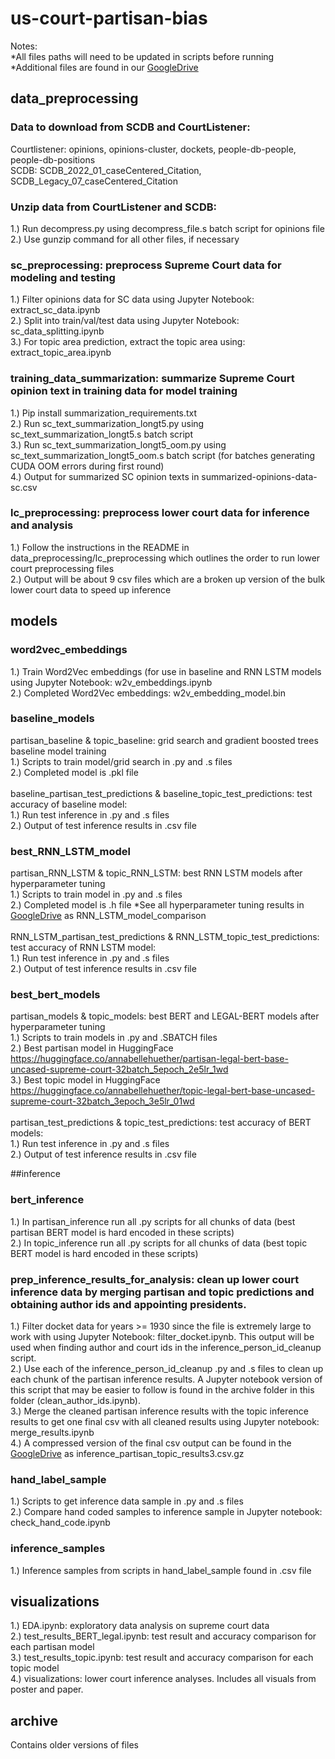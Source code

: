# us-court-partisan-bias
Notes: 
<br>*All files paths will need to be updated in scripts before running
<br>*Additional files are found in our [GoogleDrive](https://drive.google.com/drive/folders/1FLyUYnxbc8VfNZUw-J5uK30uddR2MNgP?usp=drive_link) 

## data_preprocessing
### Data to download from SCDB and CourtListener: 
Courtlistener: opinions, opinions-cluster, dockets, people-db-people, people-db-positions
<br>SCDB: SCDB_2022_01_caseCentered_Citation, SCDB_Legacy_07_caseCentered_Citation

### Unzip data from CourtListener and SCDB: 
1.) Run decompress.py using decompress\_file.s batch script for opinions file
<br>2.) Use gunzip command for all other files, if necessary

### sc_preprocessing: preprocess Supreme Court data for modeling and testing
1.) Filter opinions data for SC data using Jupyter Notebook: extract_sc_data.ipynb
<br>2.) Split into train/val/test data using Jupyter Notebook: sc_data_splitting.ipynb
<br>3.) For topic area prediction, extract the topic area using: extract_topic_area.ipynb

### training_data_summarization: summarize Supreme Court opinion text in training data for model training
1.) Pip install summarization_requirements.txt
<br>2.) Run sc_text_summarization_longt5.py using sc_text_summarization_longt5.s batch script
<br>3.) Run sc_text_summarization_longt5_oom.py using sc_text_summarization_longt5_oom.s batch script (for batches generating CUDA OOM errors during first round)
<br>4.) Output for summarized SC opinion texts in summarized-opinions-data-sc.csv

### lc_preprocessing: preprocess lower court data for inference and analysis
1.) Follow the instructions in the README in data_preprocessing/lc_preprocessing which outlines the order to run lower court preprocessing files
<br>2.) Output will be about 9 csv files which are a broken up version of the bulk lower court data to speed up inference

## models

### word2vec_embeddings
1.) Train Word2Vec embeddings (for use in baseline and RNN LSTM models using Jupyter Notebook: w2v_embeddings.ipynb
<br>2.) Completed Word2Vec embeddings: w2v_embedding_model.bin

### baseline_models
partisan_baseline \& topic_baseline: grid search and gradient boosted trees baseline model training 
<br>1.) Scripts to train model/grid search in .py and .s files
<br>2.) Completed model is .pkl file
<br><br>baseline_partisan_test_predictions \& baseline_topic_test_predictions: test accuracy of baseline model:
<br>1.) Run test inference in .py and .s files
<br>2.) Output of test inference results in .csv file

### best_RNN_LSTM_model
partisan_RNN_LSTM \& topic_RNN_LSTM: best RNN LSTM models after hyperparameter tuning
<br>1.) Scripts to train model in .py and .s files
<br>2.) Completed model is .h file
*See all hyperparameter tuning results in [GoogleDrive](https://drive.google.com/drive/folders/1FLyUYnxbc8VfNZUw-J5uK30uddR2MNgP?usp=drive_link) as RNN_LSTM_model_comparison
<br><br>RNN_LSTM_partisan_test_predictions \& RNN_LSTM_topic_test_predictions: test accuracy of RNN LSTM model:
<br>1.) Run test inference in .py and .s files
<br>2.) Output of test inference results in .csv file

### best_bert_models
partisan_models \& topic_models: best BERT and LEGAL-BERT models after hyperparameter tuning
<br>1.) Scripts to train models in .py and .SBATCH files
<br>2.) Best partisan model in HuggingFace https://huggingface.co/annabellehuether/partisan-legal-bert-base-uncased-supreme-court-32batch_5epoch_2e5lr_1wd
<br>3.) Best topic model in HuggingFace https://huggingface.co/annabellehuether/topic-legal-bert-base-uncased-supreme-court-32batch_3epoch_3e5lr_01wd
<br><br>partisan_test_predictions \& topic_test_predictions: test accuracy of BERT models:
<br>1.) Run test inference in .py and .s files
<br>2.) Output of test inference results in .csv file

##inference

### bert_inference
1.) In partisan_inference run all .py scripts for all chunks of data (best partisan BERT model is hard encoded in these scripts)
<br>2.) In topic_inference run all .py scripts for all chunks of data (best topic BERT model is hard encoded in these scripts)

### prep_inference_results_for_analysis: clean up lower court inference data by merging partisan and topic predictions and obtaining author ids and appointing presidents.
1.) Filter docket data for years  >= 1930 since the file is extremely large to work with using Jupyter Notebook: filter_docket.ipynb.  This output will be used when finding author and court ids in the inference_person_id_cleanup script.
<br>2.) Use each of the inference_person_id_cleanup .py and .s files to clean up each chunk of the partisan inference results.  A Jupyter notebook version of this script that may be easier to follow is found in the archive folder in this folder (clean_author_ids.ipynb).
<br>3.) Merge the cleaned partisan inference results with the topic inference results to get one final csv with all cleaned results using Jupyter notebook: merge_results.ipynb
<br>4.) A compressed version of the final csv output can be found in the [GoogleDrive](https://drive.google.com/drive/folders/1FLyUYnxbc8VfNZUw-J5uK30uddR2MNgP?usp=drive_link) as inference_partisan_topic_results3.csv.gz
### hand_label_sample
1.) Scripts to get inference data sample in .py and .s files
<br>2.) Compare hand coded samples to inference sample in Jupyter notebook: check_hand_code.ipynb
### inference_samples
1.) Inference samples from scripts in hand_label_sample found in .csv file

## visualizations
1.) EDA.ipynb: exploratory data analysis on supreme court data
<br>2.) test_results_BERT_legal.ipynb: test result and accuracy comparison for each partisan model 
<br>3.) test_results_topic.ipynb: test result and accuracy comparison for each topic model 
<br>4.) visualizations: lower court inference analyses.  Includes all visuals from poster and paper. 

## archive
Contains older versions of files 

